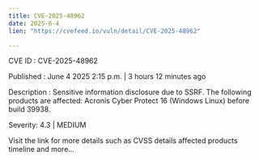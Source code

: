 ```yaml
---
title: CVE-2025-48962
date: 2025-6-4
lien: "https://cvefeed.io/vuln/detail/CVE-2025-48962"

---
```


CVE ID : CVE-2025-48962

Published :  June 4
2025
2:15 p.m. | 3 hours
12 minutes ago

Description : Sensitive information disclosure due to SSRF. The following products are affected: Acronis Cyber Protect 16 (Windows
Linux) before build 39938.

Severity: 4.3 | MEDIUM

Visit the link for more details
such as CVSS details
affected products
timeline
and more...
